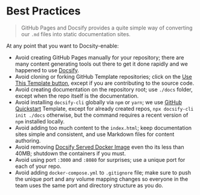 # Best Practices

> GitHub Pages and Docsify provides a quite simple way of converting our `.md` files into static documentation sites.

At any point that you want to Docsity-enable:

- Avoid creating GitHub Pages manually for your repository; there are many content generating tools out there to get it done rapidly and we happened to use [Docsify](https://docsify.js.org).
- Avoid cloning or forking GitHub Template repositories; click on the [Use This Template button](https://help.github.com/en/github/creating-cloning-and-archiving-repositories/creating-a-repository-from-a-template), except if you are contributing to the source code.
- Avoid creating documentation on the repository root; use `./docs` folder, except when the repo itself is the documentation.
- Avoid installing `docsify-cli` globally via `npm` or `yarn`; we use [GitHub Quickstart](https://alertbox.github.io/gh-quickstart) Template, except for already created repos, `npx docsify-cli init ./docs` otherwise, but the command requires a recent version of `npm` installed locally.
- Avoid adding too much content to the `index.html`; keep documentation sites simple and consistent, and use Markdown files for content authoring.
- Avoid removing [Docsify Served Docker Image](https://hub.docker.com/r/alertbox/docsify-served/) even tho its less than 40MB; shutdown the containers if you must.
- Avoid using port `:3000` and `:8080` for surprises; use a unique port for each of your repo.
- Avoid adding `docker-compose.yml` to `.gitignore` file; make sure to push the unique port and any volume mapping changes so everyone in the team uses the same port and directory structure as you do.
